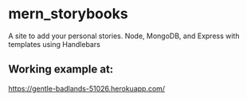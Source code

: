 # mern_storybooks
A site to add your personal stories. Node, MongoDB, and Express with templates using Handlebars

## Working example at: 
https://gentle-badlands-51026.herokuapp.com/
